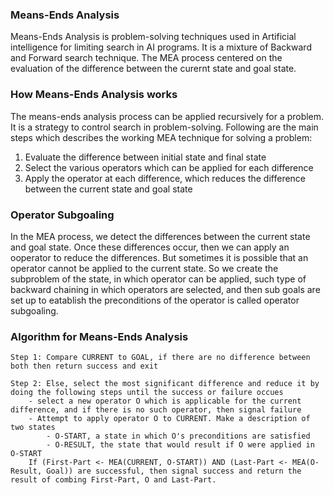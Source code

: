 ### Means-Ends Analysis

Means-Ends Analysis is problem-solving techniques used in Artificial intelligence for limiting search in AI programs. It is a mixture of Backward and Forward search technique. The MEA process centered on the evaluation of the difference between the curernt state and goal state.

### How Means-Ends Analysis works

The means-ends analysis process can be applied recursively for a problem. It is a strategy to control search in problem-solving. Following are the main steps which describes the working MEA technique for solving a problem:
1. Evaluate the difference between initial state and final state
2. Select the various operators which can be applied for each difference
3. Apply the operator at each difference, which reduces the difference between the current state and goal state

### Operator Subgoaling

In the MEA process, we detect the differences between the current state and goal state. Once these differences occur, then we can apply an ooperator to reduce the differences. But sometimes it is possible that an operator cannot be applied to the current state. So we create the subproblem of the state, in which operator can be applied, such type of backward chaining in which operators are selected, and then sub goals are set up to eatablish the preconditions of the operator is called operator subgoaling.

### Algorithm for Means-Ends Analysis

```
Step 1: Compare CURRENT to GOAL, if there are no difference between both then return success and exit

Step 2: Else, select the most significant difference and reduce it by doing the following steps until the success or failure occues
    - select a new operator O which is applicable for the current difference, and if there is no such operator, then signal failure
    - Attempt to apply operator O to CURRENT. Make a description of two states
        - O-START, a state in which O's preconditions are satisfied
        - O-RESULT, the state that would result if O were applied in O-START
    If (First-Part <- MEA(CURRENT, O-START)) AND (Last-Part <- MEA(O-Result, Goal)) are successful, then signal success and return the result of combing First-Part, O and Last-Part.
```